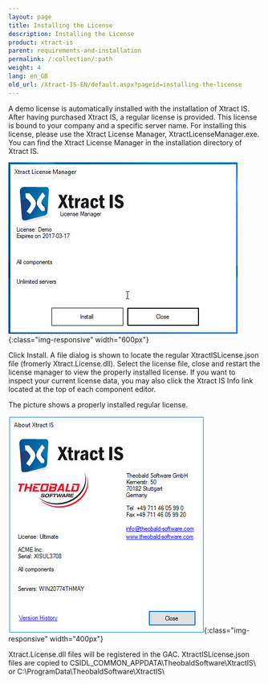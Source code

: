 ```yaml
---
layout: page
title: Installing the License
description: Installing the License
product: xtract-is
parent: requirements-and-installation
permalink: /:collection/:path
weight: 4
lang: en_GB
old_url: /Xtract-IS-EN/default.aspx?pageid=installing-the-license
---
```


A demo license is automatically installed with the installation of Xtract IS. After having purchased Xtract IS, a regular license is provided. This license is bound to your company and a specific server name. For installing this license, please use the Xtract License Manager, XtractLicenseManager.exe. You can find the Xtract License Manager in the installation directory of Xtract IS.

![XIS_License_Manager](/img/content/XIS_License_Manager.jpg){:class="img-responsive" width="600px"}


Click Install. A file dialog is shown to locate the regular XtractISLicense.json file (fromerly Xtract.License.dll). Select the license file, close and restart the license manager to view the properly installed license. If you want to inspect your current license data, you may also click the Xtract IS Info link located at the top of each component editor.

The picture shows a properly installed regular license.

![XIS_License_Info](/img/content/XIS_License_Info.jpg){:class="img-responsive" width="400px"}


Xtract.License.dll files will be registered in the GAC. 
XtractISLicense.json files are copied to CSIDL_COMMON_APPDATA\TheobaldSoftware\XtractIS\ or C:\ProgramData\TheobaldSoftware\XtractIS\